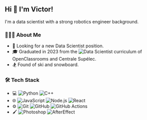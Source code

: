 ## Hi 👋 I'm Victor!

I'm a data scientist with a strong robotics engineer background.

### 👨🏻‍💻 About Me ###

* 🔎 Looking for a new Data Scientist position.
* 🎓 Graduated in 2023 from the ![Data Scientist curriculum](https://openclassrooms.com/fr/paths/793-data-scientist#path-tabs) of OpenClassrooms and Centrale Supélec.
* 🏂 Found of ski and snowboard.

### 🛠 Tech Stack ###

* 💻 ![Python](https://img.shields.io/badge/-Python-333333?style=flat&logo=python) ![C++](https://img.shields.io/badge/-C++-333333?style=flat&logo=C%2B%2B&logoColor=00599C)
* 🌐 ![JavaScript](https://img.shields.io/badge/-JavaScript-333333?style=flat&logo=javascript) ![Node.js](https://img.shields.io/badge/-Node.js-333333?style=flat&logo=node.js) ![React](https://img.shields.io/badge/-React-333333?style=flat&logo=react)
* ⚙️ ![Git](https://img.shields.io/badge/-Git-333333?style=flat&logo=git) ![GitHub](https://img.shields.io/badge/-GitHub-333333?style=flat&logo=github) ![GitHub Actions](https://img.shields.io/badge/-GitHubActions-333333?style=flat&logo=githubactions)
* 🖌️ ![Photoshop](https://img.shields.io/badge/-Photoshop-333333?style=flat&logo=adobe-photoshop) ![AfterEffect](https://img.shields.io/badge/-AfterEffect-333333?style=flat&logo=adobeaftereffects)
